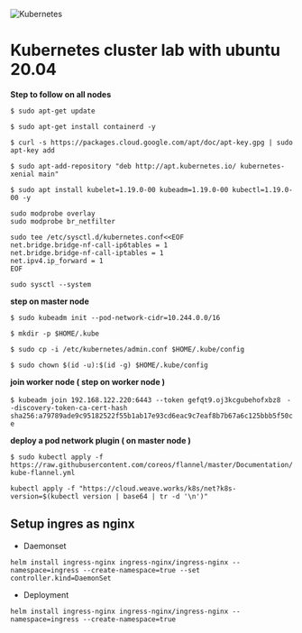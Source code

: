 ![Kubernetes](k8slogo.png)
# Kubernetes cluster lab with ubuntu 20.04

**Step to follow on all nodes**

```$ sudo apt-get update```

```$ sudo apt-get install containerd -y```

```$ curl -s https://packages.cloud.google.com/apt/doc/apt-key.gpg | sudo apt-key add```

```$ sudo apt-add-repository "deb http://apt.kubernetes.io/ kubernetes-xenial main"```

```$ sudo apt install kubelet=1.19.0-00 kubeadm=1.19.0-00 kubectl=1.19.0-00 -y```
```
sudo modprobe overlay
sudo modprobe br_netfilter

sudo tee /etc/sysctl.d/kubernetes.conf<<EOF
net.bridge.bridge-nf-call-ip6tables = 1
net.bridge.bridge-nf-call-iptables = 1
net.ipv4.ip_forward = 1
EOF

sudo sysctl --system
```

**step on master node**

```$ sudo kubeadm init --pod-network-cidr=10.244.0.0/16```

```$ mkdir -p $HOME/.kube```

```$ sudo cp -i /etc/kubernetes/admin.conf $HOME/.kube/config```

```$ sudo chown $(id -u):$(id -g) $HOME/.kube/config```

**join worker node ( step on worker node )**

```$ kubeadm join 192.168.122.220:6443 --token gefqt9.oj3kcgubehofxbz8 ```
     ```--discovery-token-ca-cert-hash sha256:a79789ade9c95182522f55b1ab17e93cd6eac9c7eaf8b7b67a6c125bbb5f50ce ```

**deploy a pod network plugin ( on master node )**

```$ sudo kubectl apply -f https://raw.githubusercontent.com/coreos/flannel/master/Documentation/kube-flannel.yml```
```
kubectl apply -f "https://cloud.weave.works/k8s/net?k8s-version=$(kubectl version | base64 | tr -d '\n')"
```
## Setup ingres as nginx
 - Daemonset
 ``` 
 helm install ingress-nginx ingress-nginx/ingress-nginx --namespace=ingress --create-namespace=true --set controller.kind=DaemonSet 
 ```
 - Deployment
 ```
 helm install ingress-nginx ingress-nginx/ingress-nginx --namespace=ingress --create-namespace=true 
 ```
